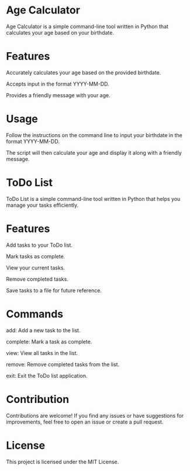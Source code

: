 # Age Calculator
Age Calculator is a simple command-line tool written in Python that calculates your age based on your birthdate.

# Features
Accurately calculates your age based on the provided birthdate.

Accepts input in the format YYYY-MM-DD.

Provides a friendly message with your age.
# Usage
Follow the instructions on the command line to input your birthdate in the format YYYY-MM-DD.

The script will then calculate your age and display it along with a friendly message.


# ToDo List
ToDo List is a simple command-line tool written in Python that helps you manage your tasks efficiently.

# Features
Add tasks to your ToDo list.

Mark tasks as complete.

View your current tasks.

Remove completed tasks.

Save tasks to a file for future reference.
# Commands
add: Add a new task to the list.

complete: Mark a task as complete.

view: View all tasks in the list.

remove: Remove completed tasks from the list.

exit: Exit the ToDo list application.

# Contribution
Contributions are welcome! If you find any issues or have suggestions for improvements, feel free to open an issue or create a pull request.

# License
This project is licensed under the MIT License.
